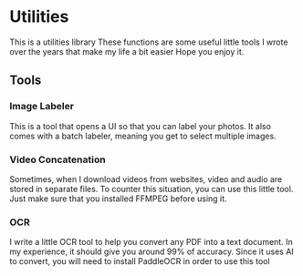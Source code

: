 # Utilities
This is a utilities library
These functions are some useful little tools I wrote over the years that make my life a bit easier
Hope you enjoy it.

## Tools
### Image Labeler
This is a tool that opens a UI so that you can label your photos. It also comes with a batch labeler, meaning you get to select multiple images.

### Video Concatenation
Sometimes, when I download videos from websites, video and audio are stored in separate files. To counter this situation, you can use this little tool. Just make sure that you installed FFMPEG before using it.

### OCR
I write a little OCR tool to help you convert any PDF into a text document. In my experience, it should give you around 99% of accuracy. Since it uses AI to convert, you will need to install PaddleOCR in order to use this tool
